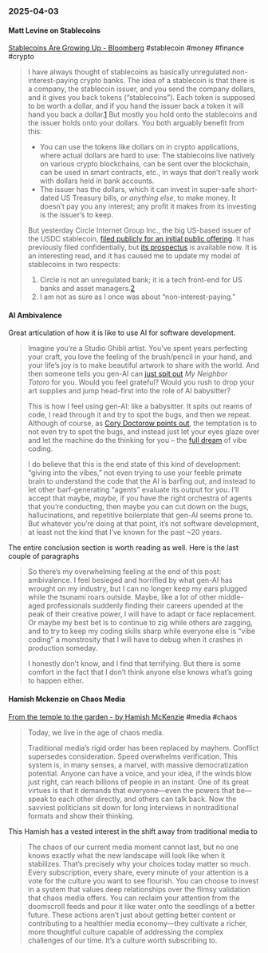 ### 2025-04-03
#### Matt Levine on Stablecoins
[Stablecoins Are Growing Up - Bloomberg](https://www.bloomberg.com/opinion/newsletters/2025-04-02/stablecoins-are-growing-up) #stablecoin #money #finance #crypto 

> I have always thought of stablecoins as basically unregulated non-interest-paying crypto banks. The idea of a stablecoin is that there is a company, the stablecoin issuer, and you send the company dollars, and it gives you back tokens (“stablecoins”). Each token is supposed to be worth a dollar, and if you hand the issuer back a token it will hand you back a dollar.[1](https://www.bloomberg.com/opinion/newsletters/2025-04-02/stablecoins-are-growing-up?cmpid=BBD040225_MONEYSTUFF&utm_medium=email&utm_source=newsletter&utm_term=250402&utm_campaign=moneystuff&sref=6rqLu4ZS#footer-ref-footnote-1) But mostly you hold onto the stablecoins and the issuer holds onto your dollars. You both arguably benefit from this:
> 
> - You can use the tokens like dollars on in crypto applications, where actual dollars are hard to use: The stablecoins live natively on various crypto blockchains, can be sent over the blockchain, can be used in smart contracts, etc., in ways that don’t really work with dollars held in bank accounts.
> - The issuer has the dollars, which it can invest in super-safe short-dated US Treasury bills, _or anything else_, to make money. It doesn’t pay you any interest; any profit it makes from its investing is the issuer’s to keep.
> 
> But yesterday Circle Internet Group Inc., the big US-based issuer of the USDC stablecoin, [filed publicly for an initial public offering](https://www.bloomberg.com/news/articles/2025-04-01/stablecoin-issuer-circle-files-publicly-for-ipo-as-revenue-grows). It has previously filed confidentially, but [its prospectus](https://www.sec.gov/Archives/edgar/data/1876042/000119312525070481/d737521ds1.htm) is available now. It is an interesting read, and it has caused me to update my model of stablecoins in two respects:
> 
> 1. Circle is not an unregulated bank; it is a tech front-end for US banks and asset managers.[2](https://www.bloomberg.com/opinion/newsletters/2025-04-02/stablecoins-are-growing-up?cmpid=BBD040225_MONEYSTUFF&utm_medium=email&utm_source=newsletter&utm_term=250402&utm_campaign=moneystuff&sref=6rqLu4ZS#footer-ref-footnote-2)
> 2. I am not as sure as I once was about “non-interest-paying.”

#### AI Ambivalence

Great articulation of how it is like to use AI for software development.

> Imagine you’re a Studio Ghibli artist. You’ve spent years perfecting your craft, you love the feeling of the brush/pencil in your hand, and your life’s joy is to make beautiful artwork to share with the world. And then someone tells you gen-AI can [just spit out](https://carly.substack.com/p/everything-is-ghibli) _My Neighbor Totoro_ for you. Would you feel grateful? Would you rush to drop your art supplies and jump head-first into the role of AI babysitter?
> 
> This is how I feel using gen-AI: like a babysitter. It spits out reams of code, I read through it and try to spot the bugs, and then we repeat. Although of course, as [Cory Doctorow points out](https://pluralistic.net/2024/10/30/a-neck-in-a-noose/), the temptation is to not even try to spot the bugs, and instead just let your eyes glaze over and let the machine do the thinking for you – the [full dream](https://vibemanifesto.org/) of vibe coding.
> 
> I do believe that this is the end state of this kind of development: “giving into the vibes,” not even trying to use your feeble primate brain to understand the code that the AI is barfing out, and instead to let other barf-generating “agents” evaluate its output for you. I’ll accept that maybe, _maybe_, if you have the right orchestra of agents that you’re conducting, then maybe you can cut down on the bugs, hallucinations, and repetitive boilerplate that gen-AI seems prone to. But whatever you’re doing at that point, it’s not software development, at least not the kind that I’ve known for the past ~20 years.

The entire conclusion section is worth reading as well. Here is the last couple of paragraphs

> So there’s my overwhelming feeling at the end of this post: ambivalence. I feel besieged and horrified by what gen-AI has wrought on my industry, but I can no longer keep my ears plugged while the tsunami roars outside. Maybe, like a lot of other middle-aged professionals suddenly finding their careers upended at the peak of their creative power, I will have to adapt or face replacement. Or maybe my best bet is to continue to zig while others are zagging, and to try to keep my coding skills sharp while everyone else is “vibe coding” a monstrosity that I will have to debug when it crashes in production someday.
> 
> I honestly don’t know, and I find that terrifying. But there is some comfort in the fact that I don’t think anyone else knows what’s going to happen either.

#### Hamish Mckenzie on Chaos Media
[From the temple to the garden - by Hamish McKenzie](https://post.substack.com/p/from-the-temple-to-the-garden) #media #chaos

> Today, we live in the age of chaos media.
> 
> Traditional media’s rigid order has been replaced by mayhem. Conflict supersedes consideration. Speed overwhelms verification. This system is, in many senses, a marvel, with massive democratization potential. Anyone can have a voice, and your idea, if the winds blow just right, can reach billions of people in an instant. One of its great virtues is that it demands that everyone—even the powers that be—speak to each other directly, and others can talk back. Now the savviest politicians sit down for long interviews in nontraditional formats and show their thinking.

This Hamish has a vested interest in the shift away from traditional media to 

> The chaos of our current media moment cannot last, but no one knows exactly what the new landscape will look like when it stabilizes. That’s precisely why your choices today matter so much. Every subscription, every share, every minute of your attention is a vote for the culture you want to see flourish. You can choose to invest in a system that values deep relationships over the flimsy validation that chaos media offers. You can reclaim your attention from the doomscroll feeds and pour it like water onto the seedlings of a better future. These actions aren’t just about getting better content or contributing to a healthier media economy—they cultivate a richer, more thoughtful culture capable of addressing the complex challenges of our time. It’s a culture worth subscribing to.

